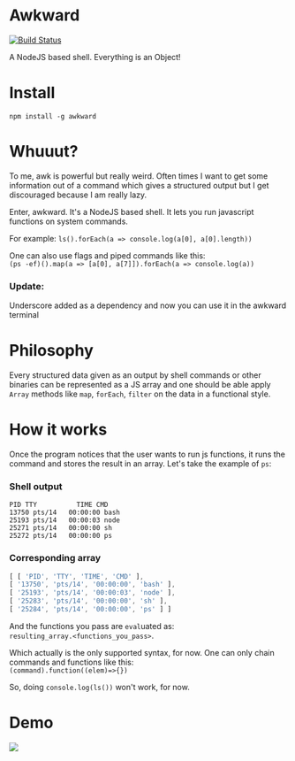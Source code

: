 # Awkward
[![Build Status](https://travis-ci.org/iostreamer-X/Awkward.png)](https://travis-ci.org/iostreamer-X/Awkward)

[](https://labs.turbo.run/git-brag?repo=Awkward&user=iostreamer-X&maxn-3000)

A NodeJS based shell. Everything is an Object!

# Install

`npm install -g awkward`

# Whuuut?
To me, awk is powerful but really weird. Often times I want to get some information
out of a command which gives a structured output but I get discouraged because
I am really lazy.

Enter, awkward. It's a NodeJS based shell. It lets you run
javascript functions on system commands.

For example:
`ls().forEach(a => console.log(a[0], a[0].length))`

One can also use flags and piped commands like this:
<br/>
`(ps -ef)().map(a => [a[0], a[7]]).forEach(a => console.log(a))`

### Update:

Underscore added as a dependency and now you can use it in the awkward terminal


# Philosophy

Every structured data given as an output by shell commands or other
binaries can be represented as a JS array and one should be able apply
`Array` methods like `map`, `forEach`, `filter` on the data in a functional style.


# How it works
Once the program notices that the user wants to run js functions, it runs the command
and stores the result in an array. Let's take the example of `ps`:

### Shell output
``` shell
PID TTY          TIME CMD
13750 pts/14   00:00:00 bash
25193 pts/14   00:00:03 node
25271 pts/14   00:00:00 sh
25272 pts/14   00:00:00 ps
```

### Corresponding array
``` js
[ [ 'PID', 'TTY', 'TIME', 'CMD' ],
[ '13750', 'pts/14', '00:00:00', 'bash' ],
[ '25193', 'pts/14', '00:00:03', 'node' ],
[ '25283', 'pts/14', '00:00:00', 'sh' ],
[ '25284', 'pts/14', '00:00:00', 'ps' ] ]
```

And the functions you pass are `eval`uated as:
<br/>
 `resulting_array.<functions_you_pass>`.

Which actually is the only supported syntax, for now. One can only chain
commands and functions like this:
<br/>
`(command).function((elem)=>{})`

So, doing `console.log(ls())` won't work, for now.  

# Demo

<a href="https://asciinema.org/a/df856vl97no487ax0ykb39vzq" target="_blank"><img src="https://asciinema.org/a/df856vl97no487ax0ykb39vzq.png" /></a>
